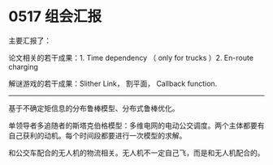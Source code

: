 # 0517 组会汇报

主要汇报了：

论文相关的若干成果：1. Time dependency （ only for trucks ）2. En-route charging

解谜游戏的若干成果：Slither Link， 割平面， Callback function.

-----

基于不确定矩信息的分布鲁棒模型、分布式鲁棒优化。

单领导者多追随者的斯塔克伯格模型：多维电网的电动公交调度。两个主体都要有自己获利的动机。每个时间段都要进行一次模型的求解。

和公交车配合的无人机的物流相关。无人机不一定自己飞，而是和无人机配合的。